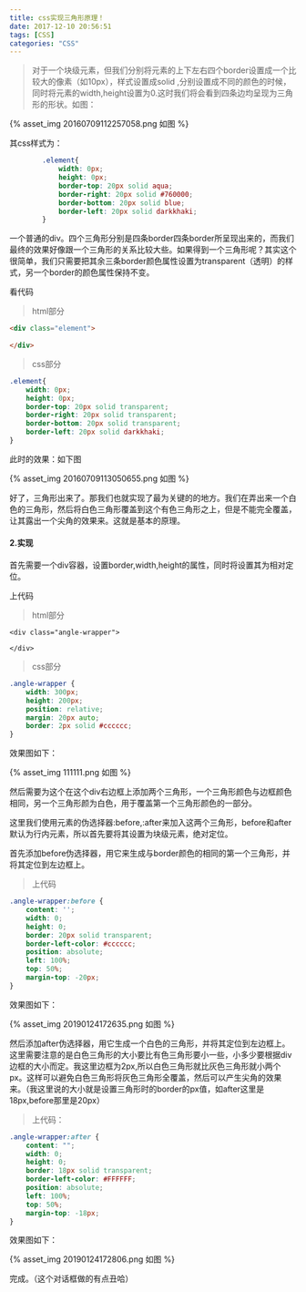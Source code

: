 ```yaml
---
title: css实现三角形原理！
date: 2017-12-10 20:56:51
tags: [CSS]
categories: "CSS"
---
```

> 对于一个块级元素，但我们分别将元素的上下左右四个border设置成一个比较大的像素（如10px），样式设置成solid ,分别设置成不同的颜色的时候，同时将元素的width,height设置为0.这时我们将会看到四条边均呈现为三角形的形状。如图：

{% asset_img 20160709112257058.png 如图 %}

其css样式为：

```CSS
        .element{
            width: 0px;
            height: 0px;
            border-top: 20px solid aqua;
            border-right: 20px solid #760000;
            border-bottom: 20px solid blue;
            border-left: 20px solid darkkhaki;
        }

```
一个普通的div。四个三角形分别是四条border四条border所呈现出来的，而我们最终的效果好像跟一个三角形的关系比较大些。如果得到一个三角形呢？其实这个很简单，我们只需要把其余三条border颜色属性设置为transparent（透明）的样式，另一个border的颜色属性保持不变。

看代码
>html部分
```HTML
<div class="element">
 
</div>

```
>css部分
```CSS
.element{
    width: 0px;
    height: 0px;
    border-top: 20px solid transparent;
    border-right: 20px solid transparent;
    border-bottom: 20px solid transparent;
    border-left: 20px solid darkkhaki;
}

```
此时的效果：如下图

{% asset_img 20160709113050655.png 如图 %}

好了，三角形出来了。那我们也就实现了最为关键的的地方。我们在弄出来一个白色的三角形，然后将白色三角形覆盖到这个有色三角形之上，但是不能完全覆盖，让其露出一个尖角的效果来。这就是基本的原理。


#### 2.实现
首先需要一个div容器，设置border,width,height的属性，同时将设置其为相对定位。

上代码
>html部分
```
<div class="angle-wrapper">
    
</div>

```
>css部分
```CSS
.angle-wrapper {
    width: 300px;
    height: 200px;
    position: relative;
    margin: 20px auto;
    border: 2px solid #cccccc;
}

```
效果图如下：

{% asset_img 111111.png 如图 %}

然后需要为这个在这个div右边框上添加两个三角形，一个三角形颜色与边框颜色相同，另一个三角形颜为白色，用于覆盖第一个三角形颜色的一部分。

这里我们使用元素的伪选择器:before,:after来加入这两个三角形，before和after默认为行内元素，所以首先要将其设置为块级元素，绝对定位。

首先添加before伪选择器，用它来生成与border颜色的相同的第一个三角形，并将其定位到左边框上。

>上代码
```CSS
.angle-wrapper:before {
    content: '';
    width: 0;
    height: 0;
    border: 20px solid transparent;
    border-left-color: #cccccc;
    position: absolute;
    left: 100%;
    top: 50%;
    margin-top: -20px;
}

```
效果图如下：

{% asset_img 20190124172635.png 如图 %}

然后添加after伪选择器，用它生成一个白色的三角形，并将其定位到左边框上。这里需要注意的是白色三角形的大小要比有色三角形要小一些，小多少要根据div边框的大小而定。我这里边框为2px,所以白色三角形就比灰色三角形就小两个px。这样可以避免白色三角形将灰色三角形全覆盖，然后可以产生尖角的效果来。（我这里说的大小就是设置三角形时的border的px值，如after这里是18px,before那里是20px）

>上代码：
```CSS
.angle-wrapper:after {
    content: "";
    width: 0;
    height: 0;
    border: 18px solid transparent;
    border-left-color: #FFFFFF;
    position: absolute;
    left: 100%;
    top: 50%;
    margin-top: -18px;
}

```
效果图如下：

{% asset_img 20190124172806.png 如图 %}


完成。（这个对话框做的有点丑哈）

